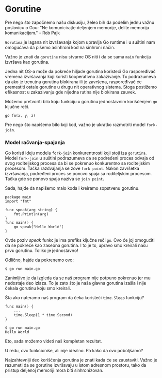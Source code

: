 # Gorutine

Pre nego što započnemo našu diskusiju, želeo bih da podelim jednu važnu poslovicu o Gou: "Ne komunicirajte deljenjem memorije, delite memoriju komunikacijom." - Rob Pajk

`Gorutina` je lagana nit izvršavanja kojom upravlja Go runtime i u suštini nam omogućava da pišemo asinhroni kod na sinhroni način.

Važno je znati da `gorutine` nisu stvarne OS niti i da se sama `main` funkcija izvršava kao gorutina.

Jedna nit OS-a može da pokreće hiljade gorutina koristeći Go raspoređivač vremena izvršavanja koji koristi kooperativno zakazivanje. To podrazumeva da ako je trenutna gorutina blokirana ili je završena, raspoređivač će premestiti ostale gorutine u drugu nit operativnog sistema. Stoga postižemo efikasnost u zakazivanju gde nijedna rutina nije blokirana zauvek.

Možemo pretvoriti bilo koju funkciju u gorutinu jednostavnim korišćenjem `go` ključne reči.
```
go fn(x, y, z)
```
Pre nego što napišemo bilo koji kod, važno je ukratko razmotriti model `fork-join`.

### Model račvanja-spajanja

Go koristi ideju modela `fork-join` konkurentnosti koji stoji iza `gorutina`. Model `fork-join` u suštini podrazumeva da se podređeni proces odvaja od svog roditeljskog procesa da bi se pokrenuo konkurentno sa roditeljskim procesom. Tačka razdvajanja se zove `fork point`. Nakon završetka izvršavanja, podređeni proces se ponovo spaja sa roditeljskim procesom. Tačka gde se ponovo spaja naziva se `join point`.

Sada, hajde da napišemo malo koda i kreiramo sopstvenu gorutinu.
```
package main
import "fmt"

func speak(arg string) {
	fmt.Println(arg)
}
func main() {
	go speak("Hello World")
}
```
Ovde poziv *speak* funkcije ima prefiks ključne reči `go`. Ovo će joj omogućiti da se pokreće kao zasebna gorutina. I to je to, upravo smo kreirali našu prvu gorutinu. Toliko je jednostavno!

Odlično, hajde da pokrenemo ovo:

	$ go run main.go

Zanimljivo je da izgleda da se naš program nije potpuno pokrenuo jer mu nedostaje deo izlaza. To je zato što je naša glavna gorutina izašla i nije čekala gorutinu koju smo kreirali.

Šta ako nateramo naš program da čeka koristeći `time.Sleep` funkciju?
```
func main() {
	...
	time.Sleep(1 * time.Second)
}
```
	$ go run main.go
	Hello World

Eto, sada možemo videti naš kompletan rezultat.

U redu, ovo funkcioniše, ali nije idealno. Pa kako da ovo poboljšamo?

Najzahtevniji deo korišćenja gorutina je znati kada će se zaustaviti. Važno je razumeti da se gorutine izvršavaju u istom adresnom prostoru, tako da pristup deljenoj memoriji mora biti sinhronizovan.
